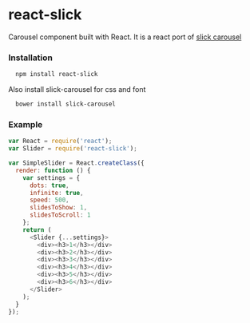 # react-slick
Carousel component built with React. It is a react port of [slick carousel](http://kenwheeler.github.io/slick/)

### Installation
```bash
  npm install react-slick
```
Also install slick-carousel for css and font
```bash
  bower install slick-carousel
```

### Example
```js
var React = require('react');
var Slider = require('react-slick');

var SimpleSlider = React.createClass({
  render: function () {
    var settings = {
      dots: true,
      infinite: true,
      speed: 500,
      slidesToShow: 1,
      slidesToScroll: 1
    };
    return (
      <Slider {...settings}>
        <div><h3>1</h3></div>
        <div><h3>2</h3></div>
        <div><h3>3</h3></div>
        <div><h3>4</h3></div>
        <div><h3>5</h3></div>
        <div><h3>6</h3></div>
      </Slider>
    );
  }
});
```